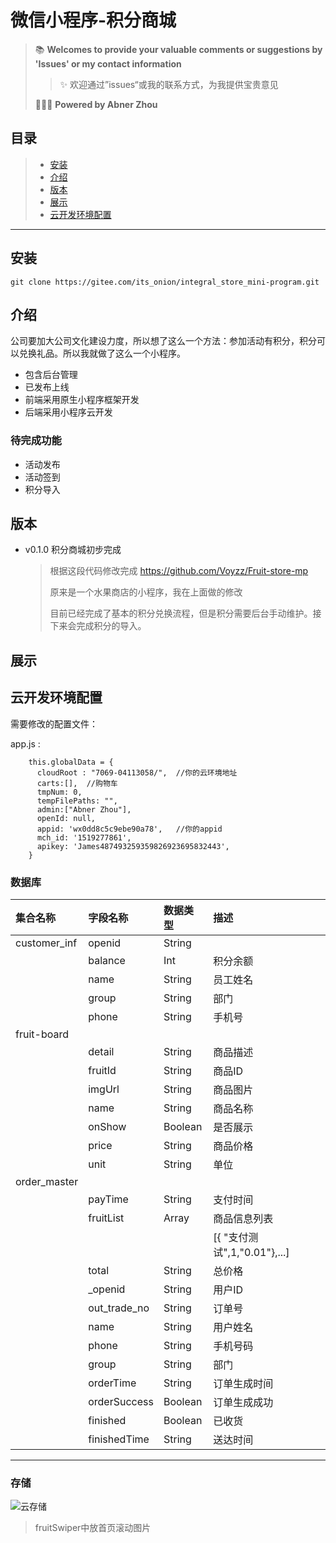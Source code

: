  # 微信小程序-积分商城


> 📚 **Welcomes to provide your valuable comments or suggestions by 'Issues' or my contact information**    
>> ✨ 欢迎通过”issues“或我的联系方式，为我提供宝贵意见   
>  
> 👨🏻‍💻 **Powered by Abner Zhou**   

## 目录
> - [安装](#install)
> - [介绍](#desc)
> - [版本](#versions)
> - [展示](#show)
> - [云开发环境配置](#cloud)

---


## 安装
```
git clone https://gitee.com/its_onion/integral_store_mini-program.git
```


## 介绍

公司要加大公司文化建设力度，所以想了这么一个方法：参加活动有积分，积分可以兑换礼品。所以我就做了这么一个小程序。

- 包含后台管理
- 已发布上线
- 前端采用原生小程序框架开发 
- 后端采用小程序云开发

### 待完成功能

- 活动发布
- 活动签到
- 积分导入

## 版本
- v0.1.0 积分商城初步完成

  > 根据这段代码修改完成 https://github.com/Voyzz/Fruit-store-mp  
  >
  > 原来是一个水果商店的小程序，我在上面做的修改
  >
  > 目前已经完成了基本的积分兑换流程，但是积分需要后台手动维护。接下来会完成积分的导入。



## 展示


## 云开发环境配置

需要修改的配置文件：

app.js  :

```
    this.globalData = {
      cloudRoot : "7069-04113058/",  //你的云环境地址
      carts:[],  //购物车
      tmpNum: 0,
      tempFilePaths: "",
      admin:["Abner Zhou"],
      openId: null,
      appid: 'wx0dd8c5c9ebe90a78',   //你的appid
      mch_id: '1519277861',
      apikey: 'James487493259359826923695832443',
    }
```
### 数据库


|集合名称|字段名称|数据类型|描述|
|:--|:--|:--|:--|
|customer_inf|openid|String||
||balance|Int|积分余额|
||name|String|员工姓名|
||group|String|部门|
||phone|String|手机号|
|fruit-board||||
||detail|String|商品描述|
||fruitId|String|商品ID|
||imgUrl|String|商品图片|
||name| String |商品名称|
||onShow| Boolean |是否展示|
||price| String |商品价格|
||unit| String |单位|
|order_master||||
|| payTime |String|支付时间|
|| fruitList |Array|商品信息列表|
|| ||[{ "支付测试",1,"0.01"},...]|
|| total |String|总价格|
|| _openid |String|用户ID|
|| out_trade_no |String|订单号|
|| name |String|用户姓名|
|| phone |String|手机号码|
|| group |String|部门|
|| orderTime |String|订单生成时间|
|| orderSuccess | Boolean |订单生成成功|
|| finished | Boolean |已收货|
|| finishedTime |String|送达时间|
***

### 存储
![云存储](https://i.loli.net/2020/10/20/twg8r5DpknGbe4S.jpg)

>  fruitSwiper中放首页滚动图片


